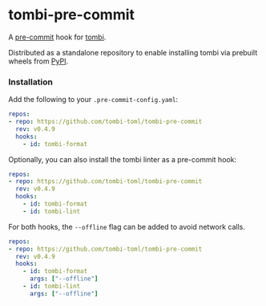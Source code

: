 # tombi-pre-commit

A [pre-commit](https://pre-commit.com/) hook for [tombi](https://github.com/tombi-toml/tombi).

Distributed as a standalone repository to enable installing tombi via prebuilt wheels from
[PyPI](https://pypi.org/project/tombi/).

### Installation

Add the following to your `.pre-commit-config.yaml`:

```yaml
repos:
- repo: https://github.com/tombi-toml/tombi-pre-commit
  rev: v0.4.9
  hooks:
    - id: tombi-format
```

Optionally, you can also install the tombi linter as a pre-commit hook:

```yaml
repos:
- repo: https://github.com/tombi-toml/tombi-pre-commit
  rev: v0.4.9
  hooks:
    - id: tombi-format
    - id: tombi-lint
```

For both hooks, the `--offline` flag can be added to avoid network calls.
```yaml
repos:
- repo: https://github.com/tombi-toml/tombi-pre-commit
  rev: v0.4.9
  hooks:
    - id: tombi-format
      args: ["--offline"]
    - id: tombi-lint
      args: ["--offline"]
```
